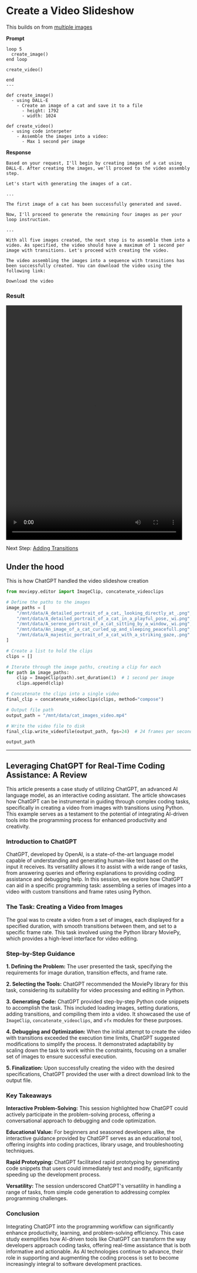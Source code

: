 # Create a Video Slideshow

This builds on from [multiple images](multiple%20images.md)

**Prompt**

```
loop 5
  create_image()
end loop

create_video()

end
---

def create_image()
  - using DALL-E
    - Create an image of a cat and save it to a file
      - height: 1792
      - width: 1024

def create_video()
  - using code interpeter
    - Assemble the images into a video:
      - Max 1 second per image

```

**Response**

```
Based on your request, I'll begin by creating images of a cat using DALL-E. After creating the images, we'll proceed to the video assembly step.

Let's start with generating the images of a cat.

...

The first image of a cat has been successfully generated and saved.

Now, I'll proceed to generate the remaining four images as per your loop instruction.

...

With all five images created, the next step is to assemble them into a video. As specified, the video should have a maximum of 1 second per image with transitions. Let's proceed with creating the video.

The video assembling the images into a sequence with transitions has been successfully created. You can download the video using the following link:

Download the video ​

```
### Result
<video width="480" height="640" controls>
  <source src="/chatGPT-code-cookbook//image%20creation/assets/video_slideshow.mp4" type="video/mp4">
Your browser does not support the video tag.
</video>

Next Step: [Adding Transitions](video%20slideshow%20with%20transitions.md)


## Under the hood
This is how ChatGPT handled the video slideshow creation

```python
from moviepy.editor import ImageClip, concatenate_videoclips

# Define the paths to the images
image_paths = [
    "/mnt/data/A_detailed_portrait_of_a_cat,_looking_directly_at_.png",
    "/mnt/data/A_detailed_portrait_of_a_cat_in_a_playful_pose,_wi.png",
    "/mnt/data/A_serene_portrait_of_a_cat_sitting_by_a_window,_wi.png",
    "/mnt/data/An_image_of_a_cat_curled_up_and_sleeping_peacefull.png",
    "/mnt/data/A_majestic_portrait_of_a_cat_with_a_striking_gaze,.png"
]

# Create a list to hold the clips
clips = []

# Iterate through the image paths, creating a clip for each
for path in image_paths:
    clip = ImageClip(path).set_duration(1)  # 1 second per image
    clips.append(clip)

# Concatenate the clips into a single video
final_clip = concatenate_videoclips(clips, method="compose")

# Output file path
output_path = "/mnt/data/cat_images_video.mp4"

# Write the video file to disk
final_clip.write_videofile(output_path, fps=24)  # 24 frames per second

output_path

```

---

## Leveraging ChatGPT for Real-Time Coding Assistance: A Review

This article presents a case study of utilizing ChatGPT, an advanced AI language model, as an interactive coding assistant. The article showcases how ChatGPT can be instrumental in guiding through complex coding tasks, specifically in creating a video from images with transitions using Python. This example serves as a testament to the potential of integrating AI-driven tools into the programming process for enhanced productivity and creativity.

### Introduction to ChatGPT

ChatGPT, developed by OpenAI, is a state-of-the-art language model capable of understanding and generating human-like text based on the input it receives. Its versatility allows it to assist with a wide range of tasks, from answering queries and offering explanations to providing coding assistance and debugging help. In this session, we explore how ChatGPT can aid in a specific programming task: assembling a series of images into a video with custom transitions and frame rates using Python.

### The Task: Creating a Video from Images

The goal was to create a video from a set of images, each displayed for a specified duration, with smooth transitions between them, and set to a specific frame rate. This task involved using the Python library MoviePy, which provides a high-level interface for video editing.

### Step-by-Step Guidance

**1. Defining the Problem:** The user presented the task, specifying the requirements for image duration, transition effects, and frame rate.

**2. Selecting the Tools:** ChatGPT recommended the MoviePy library for this task, considering its suitability for video processing and editing in Python.

**3. Generating Code:** ChatGPT provided step-by-step Python code snippets to accomplish the task. This included loading images, setting durations, adding transitions, and compiling them into a video. It showcased the use of `ImageClip`, `concatenate_videoclips`, and `vfx` modules for these purposes.

**4. Debugging and Optimization:** When the initial attempt to create the video with transitions exceeded the execution time limits, ChatGPT suggested modifications to simplify the process. It demonstrated adaptability by scaling down the task to work within the constraints, focusing on a smaller set of images to ensure successful execution.

**5. Finalization:** Upon successfully creating the video with the desired specifications, ChatGPT provided the user with a direct download link to the output file.

### Key Takeaways

**Interactive Problem-Solving:** This session highlighted how ChatGPT could actively participate in the problem-solving process, offering a conversational approach to debugging and code optimization.

**Educational Value:** For beginners and seasoned developers alike, the interactive guidance provided by ChatGPT serves as an educational tool, offering insights into coding practices, library usage, and troubleshooting techniques.

**Rapid Prototyping:** ChatGPT facilitated rapid prototyping by generating code snippets that users could immediately test and modify, significantly speeding up the development process.

**Versatility:** The session underscored ChatGPT's versatility in handling a range of tasks, from simple code generation to addressing complex programming challenges.

### Conclusion

Integrating ChatGPT into the programming workflow can significantly enhance productivity, learning, and problem-solving efficiency. This case study exemplifies how AI-driven tools like ChatGPT can transform the way developers approach coding tasks, offering real-time assistance that is both informative and actionable. As AI technologies continue to advance, their role in supporting and augmenting the coding process is set to become increasingly integral to software development practices.